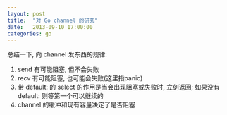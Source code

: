 ```yaml
---
layout: post
title:  "对 Go channel 的研究"
date:   2013-09-10 17:00:00
categories: go
---
```

总结一下, 向 channel 发东西的规律:

1. send 有可能阻塞, 但不会失败
2. recv 有可能阻塞, 也可能会失败(这里指panic)
3. 带 default: 的 select 的作用是当会出现阻塞或失败时, 立刻返回; 如果没有default: 则等第一个可以继续的
4. channel 的缓冲和现有容量决定了是否阻塞
